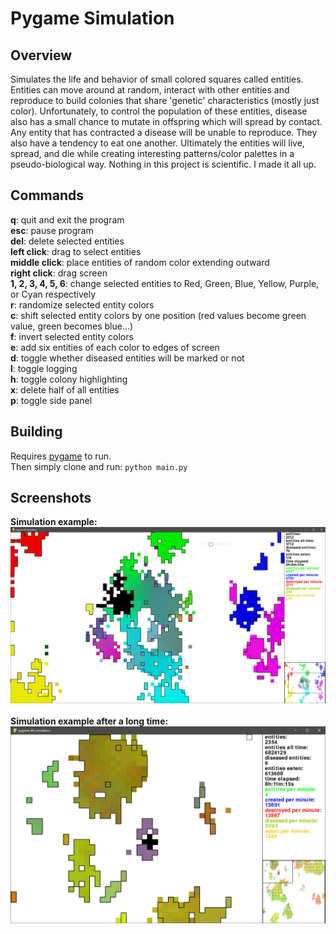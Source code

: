 <h1>Pygame Simulation</h1>

<h2>Overview</h2>

<p>
Simulates the life and behavior of small colored squares called entities. Entities can move around at random, interact with other entities and reproduce to build colonies that share 'genetic' characteristics (mostly just color). Unfortunately, to control the population of these entities, disease also has a small chance to mutate in offspring which will spread by contact. Any entity that has contracted a disease will be unable to reproduce. They also have a tendency to eat one another. Ultimately the entities will live, spread, and die while creating interesting patterns/color palettes in a pseudo-biological way. Nothing in this project is scientific. I made it all up.
</p>

<h2>Commands</h2>

<b>q</b>: quit and exit the program</br>
<b>esc</b>: pause program</br>
<b>del</b>: delete selected entities</br>
<b>left click</b>: drag to select entities</br>
<b>middle click</b>: place entities of random color extending outward</br>
<b>right click</b>: drag screen</br>
<b>1, 2, 3, 4, 5, 6</b>: change selected entities to Red, Green, Blue, Yellow, Purple, or Cyan respectively</br>
<b>r</b>: randomize selected entity colors</br>
<b>c</b>: shift selected entity colors by one position (red values become green value, green becomes blue...)</br>
<b>f</b>: invert selected entity colors</br>
<b>e</b>: add six entities of each color to edges of screen</br>
<b>d</b>: toggle whether diseased entities will be marked or not</br>
<b>l</b>: toggle logging</br>
<b>h</b>: toggle colony highlighting</br>
<b>x</b>: delete half of all entities</br>
<b>p</b>: toggle side panel</br>

<h2>Building</h2>
Requires <a href="https://www.pygame.org/wiki/GettingStarted" target="_blank">pygame</a> to run.</br>
Then simply clone and run:
<code>python main.py</code>

<h2>Screenshots</h2>

<b>Simulation example:</b></br>
<img src="./imgs/example.PNG"/></br>
</br>
<b>Simulation example after a long time:</b></br>
<img src="./imgs/exampleLONG.PNG"/></br>
